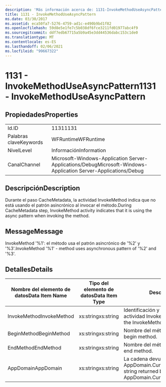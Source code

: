 ```yaml
---
description: 'Más información acerca de: 1131-InvokeMethodUseAsyncPattern'
title: 1131 - InvokeMethodUseAsyncPattern
ms.date: 03/30/2017
ms.assetid: eca50fa7-5276-4759-ad1c-e490b9bd1f82
ms.openlocfilehash: 59d8e5e1fe7c5b038df6fce3211fd01977abc4f9
ms.sourcegitcommit: ddf7edb67715a5b9a45e3dd44536dabc153c1de0
ms.translationtype: MT
ms.contentlocale: es-ES
ms.lasthandoff: 02/06/2021
ms.locfileid: "99667322"
---
```

# <a name="1131---invokemethoduseasyncpattern"></a><span data-ttu-id="23743-103">1131 - InvokeMethodUseAsyncPattern</span><span class="sxs-lookup"><span data-stu-id="23743-103">1131 - InvokeMethodUseAsyncPattern</span></span>

## <a name="properties"></a><span data-ttu-id="23743-104">Propiedades</span><span class="sxs-lookup"><span data-stu-id="23743-104">Properties</span></span>  
  
|||  
|-|-|  
|<span data-ttu-id="23743-105">Id.</span><span class="sxs-lookup"><span data-stu-id="23743-105">ID</span></span>|<span data-ttu-id="23743-106">1131</span><span class="sxs-lookup"><span data-stu-id="23743-106">1131</span></span>|  
|<span data-ttu-id="23743-107">Palabras clave</span><span class="sxs-lookup"><span data-stu-id="23743-107">Keywords</span></span>|<span data-ttu-id="23743-108">WFRuntime</span><span class="sxs-lookup"><span data-stu-id="23743-108">WFRuntime</span></span>|  
|<span data-ttu-id="23743-109">Nivel</span><span class="sxs-lookup"><span data-stu-id="23743-109">Level</span></span>|<span data-ttu-id="23743-110">Información</span><span class="sxs-lookup"><span data-stu-id="23743-110">Information</span></span>|  
|<span data-ttu-id="23743-111">Canal</span><span class="sxs-lookup"><span data-stu-id="23743-111">Channel</span></span>|<span data-ttu-id="23743-112">Microsoft-Windows-Application Server-Applications/Debug</span><span class="sxs-lookup"><span data-stu-id="23743-112">Microsoft-Windows-Application Server-Applications/Debug</span></span>|  
  
## <a name="description"></a><span data-ttu-id="23743-113">Descripción</span><span class="sxs-lookup"><span data-stu-id="23743-113">Description</span></span>  

 <span data-ttu-id="23743-114">Durante el paso CacheMetadata, la actividad InvokeMethod indica que no está usando el patrón asincrónico al invocar el método.</span><span class="sxs-lookup"><span data-stu-id="23743-114">During CacheMetadata step, InvokeMethod activity indicates that it is using the async pattern when invoking the method.</span></span>  
  
## <a name="message"></a><span data-ttu-id="23743-115">Message</span><span class="sxs-lookup"><span data-stu-id="23743-115">Message</span></span>  

 <span data-ttu-id="23743-116">InvokeMethod '%1': el método usa el patrón asincrónico de '%2' y '%3'.</span><span class="sxs-lookup"><span data-stu-id="23743-116">InvokeMethod '%1' - method uses asynchronous pattern of '%2' and '%3'.</span></span>  
  
## <a name="details"></a><span data-ttu-id="23743-117">Detalles</span><span class="sxs-lookup"><span data-stu-id="23743-117">Details</span></span>  
  
|<span data-ttu-id="23743-118">Nombre del elemento de datos</span><span class="sxs-lookup"><span data-stu-id="23743-118">Data Item Name</span></span>|<span data-ttu-id="23743-119">Tipo del elemento de datos</span><span class="sxs-lookup"><span data-stu-id="23743-119">Data Item Type</span></span>|<span data-ttu-id="23743-120">Descripción</span><span class="sxs-lookup"><span data-stu-id="23743-120">Description</span></span>|  
|--------------------|--------------------|-----------------|  
|<span data-ttu-id="23743-121">InvokeMethod</span><span class="sxs-lookup"><span data-stu-id="23743-121">InvokeMethod</span></span>|<span data-ttu-id="23743-122">xs:string</span><span class="sxs-lookup"><span data-stu-id="23743-122">xs:string</span></span>|<span data-ttu-id="23743-123">Identificación y nombre para mostrar de la actividad InvokeMethod.</span><span class="sxs-lookup"><span data-stu-id="23743-123">The display name of the InvokeMethod activity.</span></span>|  
|<span data-ttu-id="23743-124">BeginMethod</span><span class="sxs-lookup"><span data-stu-id="23743-124">BeginMethod</span></span>|<span data-ttu-id="23743-125">xs:string</span><span class="sxs-lookup"><span data-stu-id="23743-125">xs:string</span></span>|<span data-ttu-id="23743-126">Nombre del método de inicio.</span><span class="sxs-lookup"><span data-stu-id="23743-126">The name of the begin method.</span></span>|  
|<span data-ttu-id="23743-127">EndMethod</span><span class="sxs-lookup"><span data-stu-id="23743-127">EndMethod</span></span>|<span data-ttu-id="23743-128">xs:string</span><span class="sxs-lookup"><span data-stu-id="23743-128">xs:string</span></span>|<span data-ttu-id="23743-129">Nombre del método de fin.</span><span class="sxs-lookup"><span data-stu-id="23743-129">The name of the end method.</span></span>|  
|<span data-ttu-id="23743-130">AppDomain</span><span class="sxs-lookup"><span data-stu-id="23743-130">AppDomain</span></span>|<span data-ttu-id="23743-131">xs:string</span><span class="sxs-lookup"><span data-stu-id="23743-131">xs:string</span></span>|<span data-ttu-id="23743-132">La cadena devuelta por AppDomain.CurrentDomain.FriendlyName.</span><span class="sxs-lookup"><span data-stu-id="23743-132">The string returned by AppDomain.CurrentDomain.FriendlyName.</span></span>|
